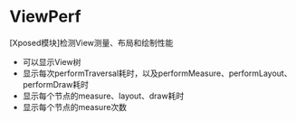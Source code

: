 # ViewPerf
[Xposed模块]检测View测量、布局和绘制性能

- 可以显示View树
- 显示每次performTraversal耗时，以及performMeasure、performLayout、performDraw耗时
- 显示每个节点的measure、layout、draw耗时
- 显示每个节点的measure次数

